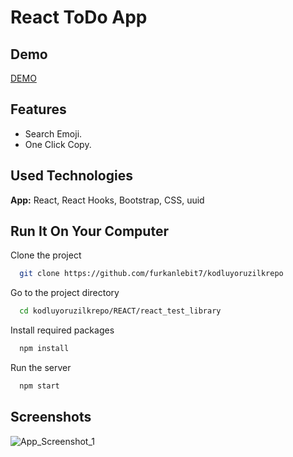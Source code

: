 # React ToDo App

## Demo

[DEMO](https://furkanlebit7-todo-app.netlify.app/)

## Features

- Search Emoji.
- One Click Copy.

## Used Technologies

**App:** React, React Hooks, Bootstrap, CSS, uuid

## Run It On Your Computer

Clone the project

```bash
  git clone https://github.com/furkanlebit7/kodluyoruzilkrepo
```

Go to the project directory

```bash
  cd kodluyoruzilkrepo/REACT/react_test_library
```

Install required packages

```bash
  npm install
```

Run the server

```bash
  npm start
```

## Screenshots

![App_Screenshot_1](https://user-images.githubusercontent.com/59422278/150784242-7b5b58d1-c33e-4803-92dc-06ff80afb47a.png)
